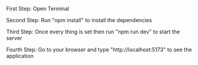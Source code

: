 First Step:
Open Terminal

Second Step:
Run "npm install" to install the dependencies

Third Step:
Once every thing is set then run "npm run dev" to start the server

Fourth Step:
Go to your browser and type "http://localhost:5173" to see the application

